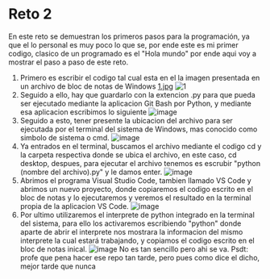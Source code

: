 # Reto 2
En este reto se demuestran los primeros pasos para la programación, ya que el lo personal es muy poco lo que se, por ende este es mi primer codigo, clasico de un programado es el "Hola mundo" por ende aqui voy a mostrar el paso a paso de este reto.
1. Primero es escribir el codigo tal cual esta en el la imagen presentada en un archivo de bloc de notas de Windows
[1.jpg](https://postimg.cc/8JFRqfFV)
![1](https://user-images.githubusercontent.com/124608110/221365227-92227838-5580-408f-833f-aef590f7a794.jpg)
2. Seguido a ello, hay que guardarlo con la extencion .py para que pueda ser ejecutado mediante la aplicacion Git Bash por Python, y mediante esa aplicacion escribimos lo siguiente
![image](https://user-images.githubusercontent.com/124608110/221365613-94b0cc2e-0043-4e4e-ab72-ade6417922b8.png)
3. Seguido a esto, tener presente la ubicacion del archivo para ser ejecutada por el terminal del sistema de Windows, mas conocido como simbolo de sistema o cmd.
![image](https://user-images.githubusercontent.com/124608110/221365862-35a81376-4353-4212-8995-8f86bd428523.png)
4. Ya entrados en el terminal, buscamos el archivo mediante el codigo cd y la carpeta respectiva donde se ubica el archivo, en este caso, cd desktop, despues, para ejecutar el archivo tenemos es escrubir "python (nombre del archivo).py" y le damos enter.
![image](https://user-images.githubusercontent.com/124608110/221365988-57d0b7c2-6323-4fbd-abb7-1e8f3563a9ba.png)
5. Abrimos el programa Visual Studio Code, tambien llamado VS Code y abrimos un nuevo proyecto, donde copiaremos el codigo escrito en el bloc de notas y lo ejecutaremos y veremos el resultado en la terminal propia de la aplicacion VS Code.
![image](https://user-images.githubusercontent.com/124608110/221366344-76963db2-aa17-45cf-a0cc-b41cbb4a2740.png)
6. Por ultimo utilizaremos el interprete de python integrado en la terminal del sistema, para ello los activaremos escribiendo "python" donde aparte de abrir el interprete nos mostrara la informacion del mismo interprete la cual estará trabajando, y copiamos el codigo escrito en el bloc de notas inical.
![image](https://user-images.githubusercontent.com/124608110/221366628-5d8c5285-4a21-4e90-a221-2a79c5cf330f.png)
No es tan sencillo pero ahi se va.
Psdt: profe que pena hacer ese repo tan tarde, pero pues como dice el dicho, mejor tarde que nunca
